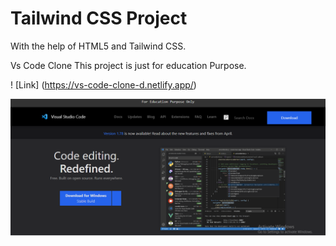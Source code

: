 # Tailwind CSS Project

With the help of HTML5 and Tailwind CSS.

Vs Code Clone 
This project is just for education Purpose.

! [Link] (https://vs-code-clone-d.netlify.app/)

![](./img/output.PNG)

